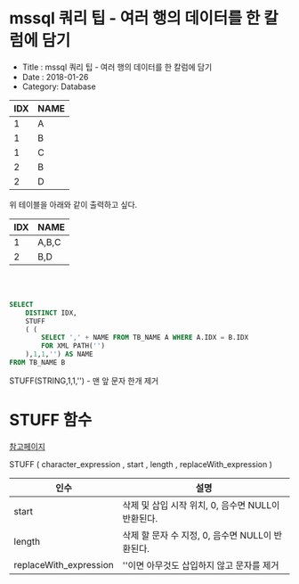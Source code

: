 # mssql 쿼리 팁 - 여러 행의 데이터를 한 칼럼에 담기

- Title : mssql 쿼리 팁 - 여러 행의 데이터를 한 칼럼에 담기
- Date : 2018-01-26
- Category: Database

<table class="half">
<thead>
	<tr><th>IDX</th><th>NAME </th></tr>
</thead>
<tbody>
	<tr><td>1</td><td>A</td></tr>
	<tr><td>1</td><td>B</td></tr>
	<tr><td>1</td><td>C</td></tr>
	<tr><td>2</td><td>B</td></tr>
	<tr><td>2</td><td>D</td></tr>
</tbody>
</table>

위 테이블을 아래와 같이 출력하고 싶다.

<table class="half">
<thead>
	<tr><th>IDX</th><th>NAME </th></tr>
</thead>
<tbody>
	<tr><td>1</td><td>A,B,C</td></tr>
	<tr><td>2</td><td>B,D</td></tr>	
</tbody>
</table>

<br/><br/>

```sql
SELECT
	DISTINCT IDX,
	STUFF
	( (
		SELECT ',' + NAME FROM TB_NAME A WHERE A.IDX = B.IDX
		FOR XML PATH('')
	),1,1,'') AS NAME
FROM TB_NAME B
```

STUFF(STRING,1,1,'') - 맨 앞 문자 한개 제거

# STUFF 함수

[참고페이지](https://docs.microsoft.com/ko-kr/sql/t-sql/functions/stuff-transact-sql)

STUFF ( character_expression , start , length , replaceWith_expression )

<table>
<thead>
	<tr><th>인수</th><th>설명</th></tr>
</thead>
<tbody>
	<tr><td>start</td><td>삭제 및 삽입 시작 위치, 0, 음수면 NULL이 반환된다.</td></tr>
	<tr><td>length</td><td>삭제 할 문자 수 지정, 0, 음수면 NULL이 반환된다.</td></tr>	
	<tr><td>replaceWith_expression </td><td>''이면 아무것도 삽입하지 않고 문자를 제거</td></tr>	
</tbody>
</table>
